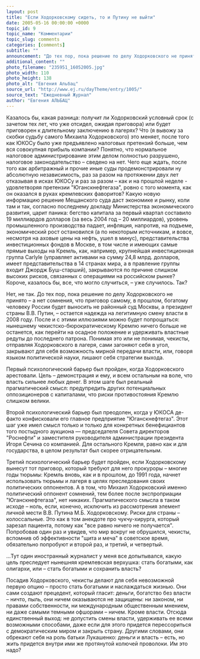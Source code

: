 ```yaml
---
layout: post
title: "Если Ходорковскому сидеть, то и Путину не выйти"
date: 2005-05-16 00:00:00 +0000
topic_id: 9
topic_name: "Комментарии"
topic_slug: comments
categories: [comments]
subtitle: ""
announcement: "До тех пор, пока решение по делу Ходорковского не принято – а нет сомнения, что приговор самому, в прошлом, богатому человеку России будет выносить не районный суд Москвы, а президент страны В.В. Путин, – остается надежда на легитимную смену власти в 2008 году. После и с этими иллюзиями можно будет попрощаться: нынешнему чекистско-бюрократическому Кремлю ничего больше не останется, как перейти на осадное положение и удерживать властные редуты до последнего патрона."
additional_content: ""
photo_filename: "235951_16052005.jpg"
photo_width: 110
photo_height: 138
photo_alt: "Евгения Альбац"
source_url: "http://www.ej.ru/dayTheme/entry/1005/"
source_text: "Ежедневный Журнал"
author: "Евгения АЛЬБАЦ"
---
```

Казалось бы, какая разница: получит ли Ходорковский условный срок (с зачетом тех лет, что уже отсидел, ожидая приговора) или будет приговорен к длительному заключению в лагерях? Что (я вывожу за скобки судьбу самого Михаила Ходорковского) это меняет, после того как ЮКОСу было уже предъявлено налоговых претензий больше, чем вся совокупная прибыль компании? Понятно, что нормальное налоговое администрирование этим делом полностью разрушено, налоговое законодательство – сведено на нет. Чего еще ждать, после того как арбитражный и прочие иные суды продемонстрировали ну абсолютную независимость, раз за разом на протяжении двух лет отказывая в исках ЮКОСу и раз за разом – как и на прошлой неделе - удовлетворяя претензии "Юганскнефтегаза", ровно с того момента, как он оказался в руках кремлевских фаворитов? Какую новую информацию решение Мещанского суда даст экономике и рынку, коли там и так, согласно последнему докладу Министерства экономического развития, царит паника: бегство капитала за первый квартал составило 19 миллиардов долларов (за весь 2004 год – 20 миллиардов), уровень промышленного производства падает, инфляция, напротив, на подъеме, экономический рост остановился (а по некоторым источникам, и вовсе, несмотря на аховые цены на нефть, ушел в минус), представительства инвестиционных фондов в Москве, в том числе и имеющих самые прямые выходы на Кремль, как, например, крупнейшая инвестиционная группа Carlyle (управляет активами на сумму 24,8 млрд. долларов, имеет представительства в 14 странах мира, а в правление группы входит Джордж Буш-старший), закрываются по причине слишком высоких рисков, связанных с операциями на российском рынке? Короче, казалось бы, все, что могло случиться, – уже случилось. Так?

Нет, не так. До тех пор, пока решение по делу Ходорковского не принято – а нет сомнения, что приговор самому, в прошлом, богатому человеку России будет выносить не районный суд Москвы, а президент страны В.В. Путин, – остается надежда на легитимную смену власти в 2008 году. После и с этими иллюзиями можно будет попрощаться: нынешнему чекистско-бюрократическому Кремлю ничего больше не останется, как перейти на осадное положение и удерживать властные редуты до последнего патрона. Понимая это или не понимая, чекисты, отправляя Ходорковского в лагеря, сами загоняют себя в угол, закрывают для себя возможность мирной передачи власти, или, говоря языком политической науки, лишают себя стратегии выхода.

Первый психологический барьер был пройден, когда Ходорковского арестовали. Цель – демонстрация и ему, и всем остальным на воле, что власть сильнее любых денег. В этом шаге был реальный прагматический смысл: предупредить других потенциальных оппозиционеров с капиталами, что риски противостояния Кремлю слишком велики.

Второй психологический барьер был преодолен, когда у ЮКОСА де-факто конфисковали его главное предприятие "Юганскнефтегаз". Этот шаг уже имел смысл только и только для конкретных бенефициантов того постыдного аукциона — председателя Совета директоров "Роснефти" и заместителя руководителя администрации президента Игоря Сечина со компанией. Для остального Кремля, равно как и для государства, в целом результат был скорее отрицательным.

Третий психологический барьер будет пройден, если Ходорковскому вынесут тот приговор, который требуют для него прокуроры – многие годы тюрьмы: Кремль вновь, как и в прошлом, до 1991 года, начнет использовать тюрьмы и лагеря в целях преследования своих политических оппонентов. А в том, что Михаил Ходорковский именно политический оппонент сомнений, тем более после экспроприации "Юганскнефтегаза", нет никаких. Прагматического смысла в таком исходе – ноль, если, конечно, исключить из рассмотрения элемент личной мести В.В. Путина М.Б. Ходорковскому. Риски для страны – колоссальные. Это как в том анекдоте про чукчу-хирурга, который зарезал пациента, потому как "все равно ничего не получается". Попробовав один раз и увидев, что мир вокруг не обрушился, чекисты, вспомнив об эффективности "щита и меча" в советское время, обязательно попробуют и второй раз, и третий, и четвертый.

...Тут один иностранный журналист у меня все допытывался, какую цель преследует нынешняя кремлевская верхушка: стать богатыми, как олигархи, или – стать богатыми и сохранить власть?

Посадив Ходорковского, чекисты делают для себя невозможной первую опцию – просто стать богатыми и наслаждаться жизнью. Они сами создают прецедент, который гласит: деньги, богатство без власти – ничто, пыль, они ничем оказываются не защищены: ни законом, ни правами собственности, ни международным общественным мнением, ни даже самыми темными офшорами – ничем. Кроме власти. Отсюда единственный выход: не допустить смены власти, удерживать ее всеми возможными способами, даже если для этого придется перессориться с демократическим миром и закрыть страну. Другими словами, они обрекают себя на роль батьки Лукашенко: деньги и власть – есть, но жить придется внутри ими же протянутой колючей проволоки. Им это надо?
